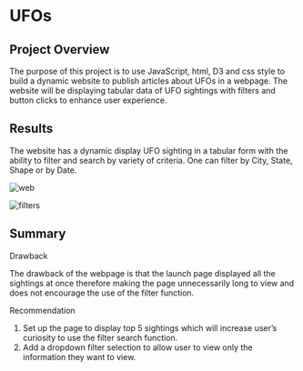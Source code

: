 # UFOs

## Project Overview

The purpose of this project is to use JavaScript, html, D3 and css style to build a dynamic website to publish articles about UFOs in a webpage.  The website will be displaying tabular data of UFO sightings with filters and button clicks to enhance user experience.


## Results

The website has a dynamic display UFO sighting in a tabular form with the ability to filter and search by variety of criteria. One can filter by City, State, Shape or by Date.  


![web](https://user-images.githubusercontent.com/75961117/117559368-b2e39c00-b052-11eb-8541-a4b7f290a3d5.PNG)



![filters](https://user-images.githubusercontent.com/75961117/117559381-cd1d7a00-b052-11eb-97cf-51c0b26d0633.PNG)



## Summary

Drawback

The drawback of the webpage is that the launch page displayed all the sightings at once therefore making the page unnecessarily long to view and does not encourage the use of the filter function.

Recommendation
1.	Set up the page to display top 5 sightings which will increase user’s curiosity to use the filter search function.
2.	Add a dropdown filter selection to allow user to view only the information they want to view. 

